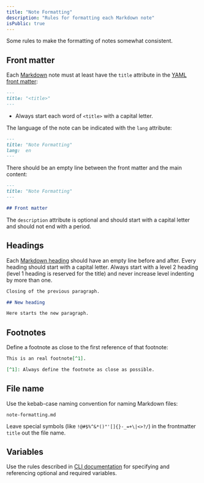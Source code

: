 ```yaml
---
title: "Note Formatting"
description: "Rules for formatting each Markdown note"
isPublic: true
---
```


Some rules to make the formatting of notes somewhat consistent.

## Front matter

Each [Markdown](markdown) note must at least have the `title` attribute in the
[YAML front matter](yaml-front-matter):

```md
---
title: "<title>"
---
```

* Always start each word of `<title>` with a capital letter.

The language of the note can be indicated with the `lang` attribute:

```md
---
title: "Note Formatting"
lang:  en
---
```

There should be an empty line between the front matter and the main content:

```md
---
title: "Note Formatting"
---

## Front matter
```

The `description` attribute is optional and should start with a capital letter
and should not end with a period.

## Headings

Each [Markdown heading](markdown#headings) should have an empty line before and
after. Every heading should start with a capital letter. Always start with a
level 2 heading (level 1 heading is reserved for the title) and never increase
level indenting by more than one.

```md
Closing of the previous paragraph.

## New heading

Here starts the new paragraph.
```

## Footnotes

Define a footnote as close to the first reference of that footnote:

```md
This is an real footnote[^1].

[^1]: Always define the footnote as close as possible.
```

## File name

Use the kebab-case naming convention for naming Markdown files:

```
note-formatting.md
```

Leave special symbols (like `!@#$%^&*()"'[]{}-_=+\|<>?/`) in the frontmatter
`title` out the file name.

## Variables

Use the rules described in [CLI documentation](cli-documentation) for specifying
and referencing optional and required variables.
